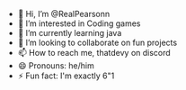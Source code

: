 - 👋 Hi, I’m @RealPearsonn
- 👀 I’m interested in Coding games
- 🌱 I’m currently learning java
- 💞️ I’m looking to collaborate on fun projects
- 📫 How to reach me, thatdevy on discord
- 😄 Pronouns: he/him
- ⚡ Fun fact: I'm exactly 6"1

<!---
RealPearsonn/RealPearsonn is a ✨ special ✨ repository because its `README.md` (this file) appears on your GitHub profile.
You can click the Preview link to take a look at your changes.
--->
